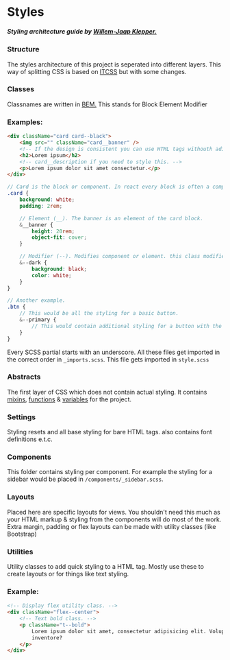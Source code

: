 # **Styles**

##### Styling architecture guide by [Willem-Jaap Klepper.](https://www.linkedin.com/in/willem-jaap-klepper-5778a0195/)

### **Structure**

The styles architecture of this project is seperated into different layers. This way of splitting CSS is based on [ITCSS](https://www.xfive.co/blog/itcss-scalable-maintainable-css-architecture/) but with some changes.

### **Classes**

Classnames are written in [BEM.](http://getbem.com/introduction/)
This stands for Block Element Modifier

### **Examples:**

```html
<div className="card card--black">
    <img src="" className="card__banner" />
    <!-- If the design is consistent you can use HTML tags withouth aditional styling. otherwise this h2 would have a 'card__title' class. -->
    <h2>Lorem ipsum</h2>
    <!-- card__description if you need to style this. -->
    <p>Lorem ipsum dolor sit amet consectetur.</p>
</div>
```

```scss
// Card is the block or component. In react every block is often a component if you split your code.
.card {
    background: white;
    padding: 2rem;

    // Element (__). The banner is an element of the card block.
    &__banner {
        height: 20rem;
        object-fit: cover;
    }

    // Modifier (--). Modifies component or element. this class modifies existing styling.
    &--dark {
        background: black;
        color: white;
    }
}

// Another example.
.btn {
    // This would be all the styling for a basic button.
    &--primary {
        // This would contain additional styling for a button with the classes 'btn btn--primary'.
    }
}
```

Every SCSS partial starts with an underscore. All these files get imported in the correct order in `_imports.scss`. This file gets imported in `style.scss`

### **Abstracts**

The first layer of CSS which does not contain actual styling. It contains [mixins](https://sass-lang.com/documentation/at-rules/mixin), [functions](https://sass-lang.com/documentation/at-rules/function) & [variables](https://sass-lang.com/documentation/variables) for the project.

### **Settings**

Styling resets and all base styling for bare HTML tags. also contains font definitions e.t.c.

### **Components**

This folder contains styling per component. For example the styling for a sidebar would be placed in `/components/_sidebar.scss`.

### **Layouts**

Placed here are specific layouts for views. You shouldn't need this much as your HTML markup & styling from the components will do most of the work. Extra margin, padding or flex layouts can be made with utility classes (like Bootstrap)

### **Utilities**

Utility classes to add quick styling to a HTML tag. Mostly use these to create layouts or for things like text styling.

### Example:

```html
<!-- Display flex utility class. -->
<div className="flex--center">
    <!-- Text bold class. -->
    <p className="t--bold">
        Lorem ipsum dolor sit amet, consectetur adipisicing elit. Voluptate voluptatum ab ratione voluptas iste
        inventore?
    </p>
</div>
```